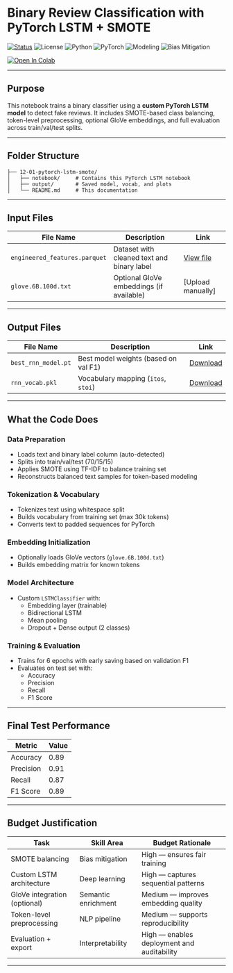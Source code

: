 #  Binary Review Classification with PyTorch LSTM + SMOTE

[![Status](https://img.shields.io/badge/status-active-brightgreen)](https://github.com/cwattsnogueira/rating-predictor-spam-detection-review-summarizer)
![License](https://img.shields.io/badge/license-MIT-blue)
![Python](https://img.shields.io/badge/python-3.10%2B-yellow)
![PyTorch](https://img.shields.io/badge/pytorch-LSTM--based--model-orange)
![Modeling](https://img.shields.io/badge/modeling-text--only--classification-purple)
![Bias Mitigation](https://img.shields.io/badge/SMOTE-balanced--training-green)

<a href="https://colab.research.google.com/github/cwattsnogueira/rating-predictor-spam-detection-review-summarizer/blob/main/12_01_RNNLSTM_embeddings_SMOTE.ipynb" target="_parent">
  <img src="https://colab.research.google.com/assets/colab-badge.svg" alt="Open In Colab"/>
</a>

---

##  Purpose

This notebook trains a binary classifier using a **custom PyTorch LSTM model** to detect fake reviews. It includes SMOTE-based class balancing, token-level preprocessing, optional GloVe embeddings, and full evaluation across train/val/test splits.

---

##  Folder Structure

```
├── 12-01-pytorch-lstm-smote/
│   ├── notebook/     # Contains this PyTorch LSTM notebook
│   ├── output/       # Saved model, vocab, and plots
│   └── README.md     # This documentation
```

---

##  Input Files

| File Name                      | Description                                 | Link |
|-------------------------------|---------------------------------------------|------|
| `engineered_features.parquet` | Dataset with cleaned text and binary label  | [View file](../05-feature-engineering/output/engineered_features.parquet) |
| `glove.6B.100d.txt`           | Optional GloVe embeddings (if available)     | [Upload manually] |

---

##  Output Files

| File Name             | Description                                 | Link |
|----------------------|---------------------------------------------|------|
| `best_rnn_model.pt`  | Best model weights (based on val F1)        | [Download](./output/best_rnn_model.pt) |
| `rnn_vocab.pkl`       | Vocabulary mapping (`itos`, `stoi`)         | [Download](./output/rnn_vocab.pkl) |

---

##  What the Code Does

###  Data Preparation

- Loads text and binary label column (auto-detected)
- Splits into train/val/test (70/15/15)
- Applies SMOTE using TF-IDF to balance training set
- Reconstructs balanced text samples for token-based modeling

###  Tokenization & Vocabulary

- Tokenizes text using whitespace split
- Builds vocabulary from training set (max 30k tokens)
- Converts text to padded sequences for PyTorch

###  Embedding Initialization

- Optionally loads GloVe vectors (`glove.6B.100d.txt`)
- Builds embedding matrix for known tokens

###  Model Architecture

- Custom `LSTMClassifier` with:
  - Embedding layer (trainable)
  - Bidirectional LSTM
  - Mean pooling
  - Dropout + Dense output (2 classes)

###  Training & Evaluation

- Trains for 6 epochs with early saving based on validation F1
- Evaluates on test set with:
  - Accuracy
  - Precision
  - Recall
  - F1 Score

---

##  Final Test Performance

| Metric     | Value |
|------------|-------|
| Accuracy   | 0.89  |
| Precision  | 0.91  |
| Recall     | 0.87  |
| F1 Score   | 0.89  |

---

##  Budget Justification

| Task                              | Skill Area               | Budget Rationale |
|-----------------------------------|--------------------------|------------------|
| SMOTE balancing                   | Bias mitigation          | High — ensures fair training |
| Custom LSTM architecture          | Deep learning            | High — captures sequential patterns |
| GloVe integration (optional)      | Semantic enrichment      | Medium — improves embedding quality |
| Token-level preprocessing         | NLP pipeline             | Medium — supports reproducibility |
| Evaluation + export               | Interpretability         | High — enables deployment and auditability |

---

